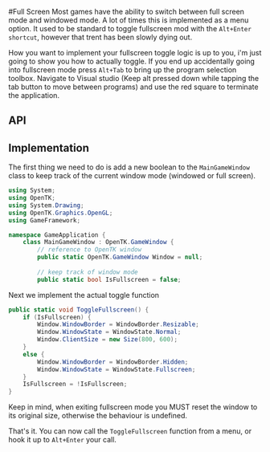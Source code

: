 #Full Screen
Most games have the ability to switch between full screen mode and windowed mode. A lot of times this is implemented as a menu option. It used to be standard to toggle fullscreen mod with the ```Alt+Enter shortcut```, however that trent has been slowly dying out. 

How you want to implement your fullscreen toggle logic is up to you, i'm just going to show you how to actually toggle. If you end up accidentally going into fullscreen mode press ```Alt+Tab``` to bring up the program selection toolbox. Navigate to Visual studio (Keep alt pressed down while tapping the tab button to move between programs) and use the red square to terminate the application.

## API

## Implementation
The first thing we need to do is add a new boolean to the ```MainGameWindow``` class to keep track of the current window mode (windowed or full screen).

```cs
using System;
using OpenTK;
using System.Drawing;
using OpenTK.Graphics.OpenGL;
using GameFramework;

namespace GameApplication {
    class MainGameWindow : OpenTK.GameWindow {
        // reference to OpenTK window
        public static OpenTK.GameWindow Window = null;
        
        // keep track of window mode
        public static bool IsFullscreen = false;
```

Next we implement the actual toggle function

```cs
public static void ToggleFullscreen() {
    if (IsFullscreen) {
        Window.WindowBorder = WindowBorder.Resizable;
        Window.WindowState = WindowState.Normal;
        Window.ClientSize = new Size(800, 600);
    }
    else {
        Window.WindowBorder = WindowBorder.Hidden;
        Window.WindowState = WindowState.Fullscreen;
    }
    IsFullscreen = !IsFullscreen;
}
```

Keep in mind, when exiting fullscreen mode you MUST reset the window to its original size, otherwise the behaviour is undefined. 

That's it. You can now call the ```ToggleFullscreen``` function from a menu, or hook it up to ```Alt+Enter``` your call.